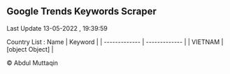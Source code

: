 

## Google Trends Keywords Scraper 
 
Last Update 13-05-2022 , 19:39:59

Country List :
 Name  | Keyword |
| ------------- | ------------- |
| VIETNAM | [object Object] |



© Abdul Muttaqin 
